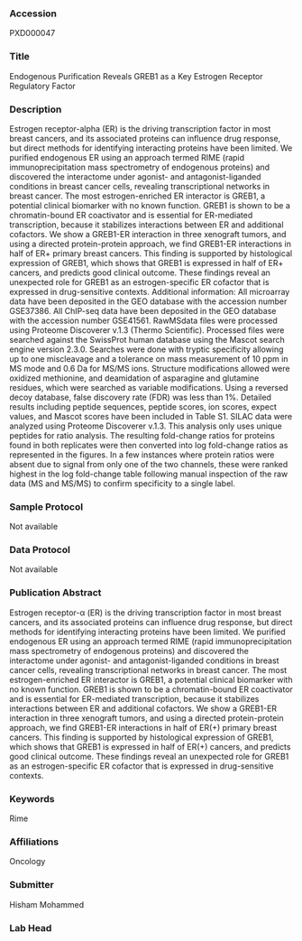### Accession
PXD000047

### Title
Endogenous Purification Reveals GREB1 as a Key Estrogen Receptor Regulatory Factor

### Description
Estrogen receptor-alpha (ER) is the driving transcription factor in most breast cancers, and its associated proteins can influence drug response, but direct methods for identifying interacting proteins have been limited. We purified endogenous ER using an approach termed RIME (rapid immunoprecipitation mass spectrometry of endogenous proteins) and discovered the interactome under agonist- and antagonist-liganded conditions in breast cancer cells, revealing transcriptional networks in breast cancer. The most estrogen-enriched ER interactor is GREB1, a potential clinical biomarker with no known function. GREB1 is shown to be a chromatin-bound ER coactivator and is essential for ER-mediated transcription, because it stabilizes interactions between ER and additional cofactors. We show a GREB1-ER interaction in three xenograft tumors, and using a directed protein-protein approach, we find GREB1-ER interactions in half of ER+ primary breast cancers. This finding is supported by histological expression of GREB1, which shows that GREB1 is expressed in half of ER+ cancers, and predicts good clinical outcome. These findings reveal an unexpected role for GREB1 as an estrogen-specific ER cofactor that is expressed in drug-sensitive contexts.        Additional information: All microarray data have been deposited in the GEO database with the accession number GSE37386. All ChIP-seq data have been deposited in the GEO database with the accession number GSE41561.         RawMSdata files were processed using Proteome Discoverer v.1.3 (Thermo Scientific). Processed files were searched against the SwissProt human database using the Mascot search engine version 2.3.0. Searches were done with tryptic specificity allowing up to one miscleavage and a tolerance on mass measurement of 10 ppm in MS mode and 0.6 Da for MS/MS ions. Structure modifications allowed were oxidized methionine, and deamidation of asparagine and glutamine residues, which were searched as variable modifications. Using a reversed decoy database, false discovery rate (FDR) was less than 1%. Detailed results including peptide sequences, peptide scores, ion scores, expect values, and Mascot scores have been included in Table S1. SILAC data were analyzed using Proteome Discoverer v.1.3. This analysis only uses unique peptides for ratio analysis. The resulting fold-change ratios for proteins found in both replicates were then converted into log fold-change ratios as represented in the figures. In a few instances where protein ratios were absent due to signal from only one of the two channels, these were ranked highest in the log fold-change table following manual inspection of the raw data (MS and MS/MS) to confirm specificity to a single label.

### Sample Protocol
Not available

### Data Protocol
Not available

### Publication Abstract
Estrogen receptor-&#x3b1; (ER) is the driving transcription factor in most breast cancers, and its associated proteins can influence drug response, but direct methods for identifying interacting proteins have been limited. We purified endogenous ER using an approach termed RIME (rapid immunoprecipitation mass spectrometry of endogenous proteins) and discovered the interactome under agonist- and antagonist-liganded conditions in breast cancer cells, revealing transcriptional networks in breast cancer. The most estrogen-enriched ER interactor is GREB1, a potential clinical biomarker with no known function. GREB1 is shown to be a chromatin-bound ER coactivator and is essential for ER-mediated transcription, because it stabilizes interactions between ER and additional cofactors. We show a GREB1-ER interaction in three xenograft tumors, and using a directed protein-protein approach, we find GREB1-ER interactions in half of&#xa0;ER(+) primary breast cancers. This finding is supported by histological expression of GREB1, which shows that GREB1 is expressed in half of ER(+) cancers, and predicts good clinical outcome. These findings reveal an unexpected role for GREB1 as an estrogen-specific ER cofactor that is expressed in drug-sensitive contexts.

### Keywords
Rime

### Affiliations
Oncology

### Submitter
Hisham Mohammed

### Lab Head



